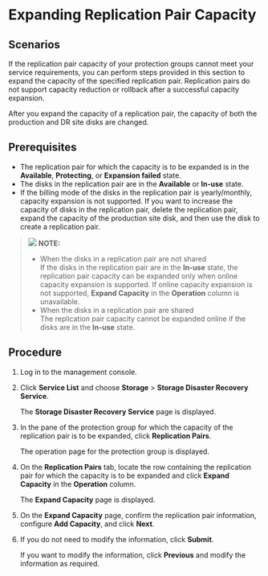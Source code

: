 # Expanding Replication Pair Capacity<a name="sdrs_ug_rp_0002"></a>

## Scenarios<a name="section901066538"></a>

If the replication pair capacity of your protection groups cannot meet your service requirements, you can perform steps provided in this section to expand the capacity of the specified replication pair. Replication pairs do not support capacity reduction or rollback after a successful capacity expansion. 

After you expand the capacity of a replication pair, the capacity of both the production and DR site disks are changed.

## **Prerequisites**<a name="section16316613536"></a>

-   The replication pair for which the capacity is to be expanded is in the  **Available**,  **Protecting**, or  **Expansion failed**  state.
-   The disks in the replication pair are in the  **Available**  or  **In-use**  state.
-   If the billing mode of the disks in the replication pair is yearly/monthly, capacity expansion is not supported. If you want to increase the capacity of disks in the replication pair, delete the replication pair, expand the capacity of the production site disk, and then use the disk to create a replication pair.

>![](/images/icon-note.gif) **NOTE:**   
>-   When the disks in a replication pair are not shared  
>    If the disks in the replication pair are in the  **In-use**  state, the replication pair capacity can be expanded only when online capacity expansion is supported. If online capacity expansion is not supported,  **Expand Capacity**  in the  **Operation**  column is unavailable.  
>-   When the disks in a replication pair are shared  
>    The replication pair capacity cannot be expanded online if the disks are in the  **In-use**  state.  

## Procedure<a name="section8106123715525"></a>

1.  Log in to the management console.
2.  Click  **Service List**  and choose  **Storage**  \>  **Storage Disaster Recovery Service**.

    The  **Storage Disaster Recovery Service**  page is displayed.

3.  In the pane of the protection group for which the capacity of the replication pair is to be expanded, click  **Replication Pairs**.

    The operation page for the protection group is displayed.

4.  On the  **Replication Pairs**  tab, locate the row containing the replication pair for which the capacity is to be expanded and click  **Expand Capacity**  in the  **Operation**  column.

    The  **Expand Capacity**  page is displayed.

5.  On the  **Expand Capacity**  page, confirm the replication pair information, configure  **Add Capacity**, and click  **Next**. 
6.  If you do not need to modify the information, click  **Submit**.

    If you want to modify the information, click  **Previous**  and modify the information as required.


